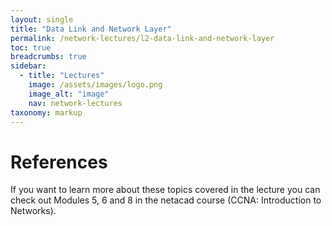 ```yaml
---
layout: single
title: "Data Link and Network Layer"
permalink: /network-lectures/l2-data-link-and-network-layer
toc: true
breadcrumbs: true
sidebar:
  - title: "Lectures"
    image: /assets/images/logo.png
    image_alt: "image"
    nav: network-lectures
taxonomy: markup
---
```





# References
If you want to learn more about these topics covered in the lecture you can check out Modules 5, 6 and 8 in the netacad course (CCNA: Introduction to Networks).
